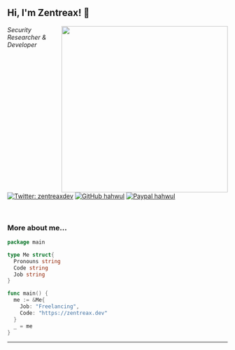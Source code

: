 <h2> Hi, I'm Zentreax! 👋</h2>
<img align='right' src="https://github-readme-stats.vercel.app/api?username=zentreax&show_icons=true&theme=radical" width="380">
<p><em>Security Researcher & Developer<br>
  <!--Developer and H4cker <img src="https://media.giphy.com/media/WUlplcMpOCEmTGBtBW/giphy.gif" width="30"> -->
</em></p>

[![Twitter: zentreaxdev](https://img.shields.io/twitter/follow/zentreaxdev?style=flat-square)](https://twitter.com/zentreaxdev)
[![GitHub hahwul](https://img.shields.io/github/followers/zentreax?label=follow%20github&style=flat-square)](https://github.com/zentreax)
[![Paypal hahwul](https://img.shields.io/badge/$-support-ff69b4.svg?style=flat)](https://zentreax.dev/support.txt)

<br>

### More about me...

```go
package main

type Me struct{
  Pronouns string
  Code string
  Job string
}

func main() {
  me := &Me{
    Job: "Freelancing",
    Code: "https://zentreax.dev"
  }
  _ = me
}
```
---
